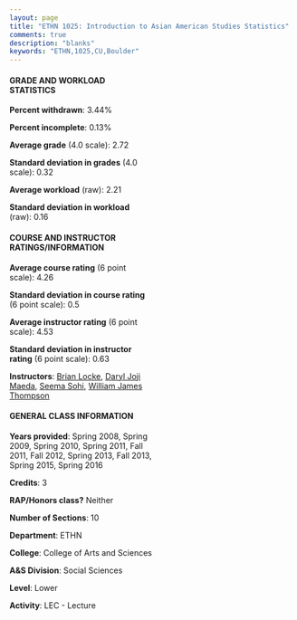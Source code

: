 ```yaml
---
layout: page
title: "ETHN 1025: Introduction to Asian American Studies Statistics"
comments: true
description: "blanks"
keywords: "ETHN,1025,CU,Boulder"
---
```

<head>
<script src="https://ajax.googleapis.com/ajax/libs/jquery/2.1.3/jquery.min.js"></script>
<script src="https://dl.dropboxusercontent.com/s/pc42nxpaw1ea4o9/highcharts.js?dl=0"></script>
<!-- <script src="../assets/js/highcharts.js"></script> -->
<style type="text/css">@font-face {
	font-family: "Bebas Neue";
	src: url(https://www.filehosting.org/file/details/544349/BebasNeue Regular.otf) format("opentype");
	}
	h1.Bebas { 
		font-family: "Bebas Neue", Verdana, Tahoma;
	}
</style>
</head>
<body>
	<div id="container" style="float: right; width: 45%; height: 88%; margin-left: 2.5%; margin-right: 2.5%;"></div>
	<script language="JavaScript">
		$(document).ready(function() {
		var chart = {type: 'column'};
		var title = {text: 'Grade Distribution'};
		var xAxis = {categories: ['A','B','C','D','F'],crosshair: true};
		var yAxis = {min: 0,title: {text: 'Percentage'}};
		var tooltip = {headerFormat: '<center><b><span style="font-size:20px">{point.key}</span></b></center>',
		               pointFormat: '<td style="padding:0"><b>{point.y:.1f}%</b></td>',
		               footerFormat: '</table>',shared: true,useHTML: true};
		var plotOptions = {column: {pointPadding: 0.0,borderWidth: 0}};  
		var credits = {enabled: false};var series= [{name: 'Percent',data: [25.12,41.22,21.75,7.02,4.88,]}];
		var json = {};
		json.chart = chart;
		json.title = title;
		json.tooltip = tooltip;
		json.xAxis = xAxis;
		json.yAxis = yAxis;  
		json.series = series;
		json.plotOptions = plotOptions;  
		json.credits = credits;
		$('#container').highcharts(json);
	});
	</script>
</body>
			   
#### GRADE AND WORKLOAD STATISTICS

**Percent withdrawn**: 3.44%

**Percent incomplete**: 0.13%

**Average grade** (4.0 scale): 2.72

**Standard deviation in grades** (4.0 scale): 0.32

**Average workload** (raw): 2.21

**Standard deviation in workload** (raw): 0.16

#### COURSE AND INSTRUCTOR RATINGS/INFORMATION

**Average course rating** (6 point scale): 4.26

**Standard deviation in course rating** (6 point scale): 0.5

**Average instructor rating** (6 point scale): 4.53

**Standard deviation in instructor rating** (6 point scale): 0.63

**Instructors**: <a href='../../instructors/Brian_Locke'>Brian Locke</a>, <a href='../../instructors/Daryl_Joji_Maeda'>Daryl Joji Maeda</a>, <a href='../../instructors/Seema_Sohi'>Seema Sohi</a>, <a href='../../instructors/William_James_Thompson'>William James Thompson</a>

#### GENERAL CLASS INFORMATION

**Years provided**: Spring 2008, Spring 2009, Spring 2010, Spring 2011, Fall 2011, Fall 2012, Spring 2013, Fall 2013, Spring 2015, Spring 2016

**Credits**: 3

**RAP/Honors class?** Neither

**Number of Sections**: 10

**Department**: ETHN

**College**: College of Arts and Sciences

**A&S Division**: Social Sciences

**Level**: Lower

**Activity**: LEC - Lecture
